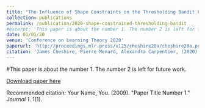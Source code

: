 ```yaml
---
title: "The Influence of Shape Constraints on the Thresholding Bandit Problem"
collection: publications
permalink: /publication/2020-shape-constrained-thresholding-bandit
#excerpt: 'This paper is about the number 1. The number 2 is left for future work.'
date: 01/01/20
venue: 'Conference on Learning Theory 2020'
paperurl: 'http://proceedings.mlr.press/v125/cheshire20a/cheshire20a.pdf'
citation: 'James Cheshire, Pierre Menard, Alexandra Carpentier, (2020). The Influence of Shape Constraints on the Thresholding Bandit Problem; COLT2020'
---
```

#This paper is about the number 1. The number 2 is left for future work.

[Download paper here](http://proceedings.mlr.press/v125/cheshire20a/cheshire20a.pdf)

Recommended citation: Your Name, You. (2009). "Paper Title Number 1." <i>Journal 1</i>. 1(1).
